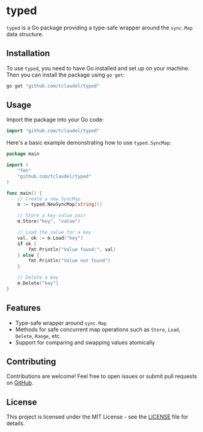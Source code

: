 # typed

`typed` is a Go package providing a type-safe wrapper around the `sync.Map` data structure.

## Installation

To use `typed`, you need to have Go installed and set up on your machine. Then you can install the package using `go get`:

```sh
go get "github.com/tclaudel/typed"
```

## Usage

Import the package into your Go code:

```go
import "github.com/tclaudel/typed"
```

Here's a basic example demonstrating how to use `typed.SyncMap`:

```go
package main

import (
	"fmt"
	"github.com/tclaudel/typed"
)

func main() {
	// Create a new SyncMap
	m := typed.NewSyncMap[string]()

	// Store a key-value pair
	m.Store("key", "value")

	// Load the value for a key
	val, ok := m.Load("key")
	if ok {
		fmt.Println("Value found:", val)
	} else {
		fmt.Println("Value not found")
	}

	// Delete a key
	m.Delete("key")
}
```

## Features

- Type-safe wrapper around `sync.Map`
- Methods for safe concurrent map operations such as `Store`, `Load`, `Delete`, `Range`, etc.
- Support for comparing and swapping values atomically

## Contributing

Contributions are welcome! Feel free to open issues or submit pull requests on [GitHub](https://github.com/tclaudel/go-typed-map).

## License

This project is licensed under the MIT License - see the [LICENSE](LICENSE) file for details.
